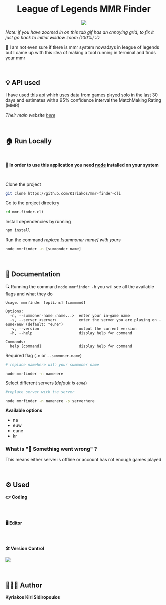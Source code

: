 <h1 align=center>League of Legends MMR  Finder</h1>

<p align=center>
<img src="./demo-vid.gif" autoplay muted >
</p>

*Note: if you have zoomed in on this tab gif has an annoying grid, to fix it just go back to initial window zoom (100%) :D*

📌
I am not even sure if there is mmr system nowadays in league of legends but I came up with this idea of making a tool running in terminal and finds your mmr

<br>

## 💡 API used

I have used [this](https://dev.whatismymmr.com/) api which uses data from games played solo in the last 30 days and estimates with a 95% confidence interval the MatchMaking Rating (MMR)

_Their main website [here](https://euw.whatismymmr.com/)_

<br>

## 🏠 Run Locally

<br>

**💾 In order to use this application you need [node](https://nodejs.org/en/) installed on your system**

<br>

Clone the project

```bash
git clone https://github.com/K1riakos/mmr-finder-cli
```

Go to the project directory

```bash
cd mmr-finder-cli
```

Install dependencies by running

```bash
npm install
```

Run the command _replace [summoner name] with yours_

```bash
node mmrfinder -n [summonder name]
```

<br>

## 📄 Documentation

🔍 Running the command `node mmrfinder -h` you will see all the available flags and what they do

```
Usage: mmrfinder [options] [command]

Options:
  -n, --summoner-name <name...>  enter your in-game name
  -s, --server <server>          enter the server you are playing on - eune/euw (default: "eune")
  -v, --version                  output the current version
  -h, --help                     display help for command

Commands:
  help [command]                 display help for command
```

Required flag (`-n` or `--summoner-name`)

```bash
# replace namehere with your summoner name

node mmrfinder -n namehere
```

Select different servers (_default is `eune`_)

```bash
#replace server with the server

node mmrfinder -n namehere -s serverhere
```

**Available options**

- na
- euw
- eune
- kr

### **What is "🥲 Something went wrong" ?**

This means either server is offline or account has not enough games played

<br>

## ⚙️ Used

**👉 Coding**

![<img src="https://img.shields.io/badge/JavaScript-323330?style=for-the-badge&logo=javascript&logoColor=F7DF1E" />](https://img.shields.io/badge/JavaScript-323330?style=for-the-badge&logo=javascript&logoColor=F7DF1E)

<br>

**🖥️ Editor**

![<img src="https://img.shields.io/badge/VSCode-0078D4?style=for-the-badge&logo=visual%20studio%20code&logoColor=white" />](https://img.shields.io/badge/VSCode-0078D4?style=for-the-badge&logo=visual%20studio%20code&logoColor=white)

<br>

**🛠️ Version Control**

![ <img src="https://img.shields.io/badge/GitHub-100000?style=for-the-badge&logo=github&logoColor=white" /> ](https://img.shields.io/badge/GitHub-100000?style=for-the-badge&logo=github&logoColor=white)

<br>

## 🙋🏻‍♂️ Author

**Kyriakos Kiri Sidiropoulos**

